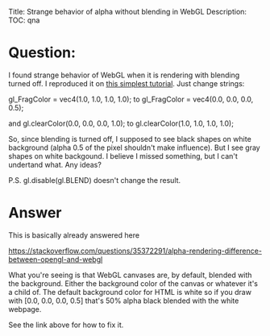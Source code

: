 Title: Strange behavior of alpha without blending in WebGL
Description:
TOC: qna

# Question:

I found strange behavior of WebGL when it is rendering with blending turned off. I reproduced it on [this simplest tutorial][1].
Just change strings:

gl_FragColor = vec4(1.0, 1.0, 1.0, 1.0);
to
gl_FragColor = vec4(0.0, 0.0, 0.0, 0.5);

and
gl.clearColor(0.0, 0.0, 0.0, 1.0);
to
gl.clearColor(1.0, 1.0, 1.0, 1.0);

So, since blending is turned off, I supposed to see black shapes on white background (alpha 0.5 of the pixel shouldn't make influence). But I see gray shapes on white backgound. I believe I missed something, but I can't undertand what. Any ideas?

P.S. gl.disable(gl.BLEND) doesn't change the result.

  [1]: http://learningwebgl.com/lessons/lesson01/index.html

# Answer

This is basically already answered here

https://stackoverflow.com/questions/35372291/alpha-rendering-difference-between-opengl-and-webgl

What you're seeing is that WebGL canvases are, by default, blended with the background. Either the background color of the canvas or whatever it's a child of. The default background color for HTML is white so if you draw with [0.0, 0.0, 0.0, 0.5] that's 50% alpha black blended with the white webpage.

See the link above for how to fix it.
